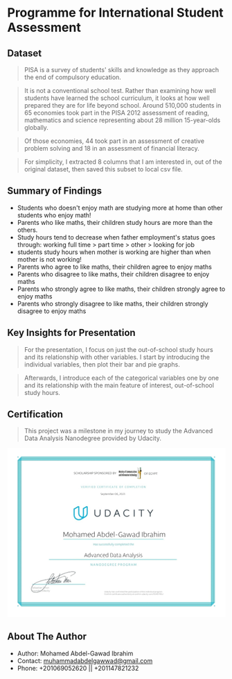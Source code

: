 # Programme for International Student Assessment

## Dataset

> PISA is a survey of students' skills and knowledge as they approach the end of compulsory education. 

> It is not a conventional school test. Rather than examining how well students have learned the school curriculum, it looks at how well prepared they are for life beyond school. Around 510,000 students in 65 economies took part in the PISA 2012 assessment of reading, mathematics and science representing about 28 million 15-year-olds globally. 

> Of those economies, 44 took part in an assessment of creative problem solving and 18 in an assessment of financial literacy. 

> For simplicity, I extracted 8 columns that I am interested in, out of the original dataset, then saved this subset to local csv file.

## Summary of Findings

* Students who doesn't enjoy math are studying more at home than other students who enjoy math!
* Parents who like maths, their children study hours are more than the others.
* Study hours tend to decrease when father employment's status goes through:
working full time > part time > other > looking for job
* students study hours when mother is working are higher than when mother is not working!
* Parents who agree to like maths, their children agree to enjoy maths
* Parents who disagree to like maths, their children disagree to enjoy maths
* Parents who strongly agree to like maths, their children strongly agree to enjoy maths
* Parents who strongly disagree to like maths, their children strongly disagree to enjoy maths

## Key Insights for Presentation

> For the presentation, I focus on just the out-of-school study hours and its relationship with other variables. I start by introducing the individual variables, then plot their bar and pie graphs.

> Afterwards, I introduce each of the categorical variables one by one and its relationship with the main feature of interest, out-of-school study hours.

## Certification

> This project was a milestone in my journey to study the Advanced Data Analysis Nanodegree provided by Udacity.

[![Advanced Data Analysis Nanodegree by Udacity](Udacity_Nanodegree_Graduation_Certificate.jpg)](https://confirm.udacity.com/5G4S74GJ "Advanced Data Analysis Nanodegree by Udacity")



## About The Author

* Author: Mohamed Abdel-Gawad Ibrahim
* Contact: muhammadabdelgawwad@gmail.com
* Phone: +201069052620 || +201147821232